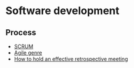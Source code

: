 # Software development

## Process

- [SCRUM](./scrum/scrum.md)
- [Agile genre](./scrum/genre.md)
- [How to hold an effective retrospective meeting](./how_to_hold_retrospective_meeting_effectively.md)
